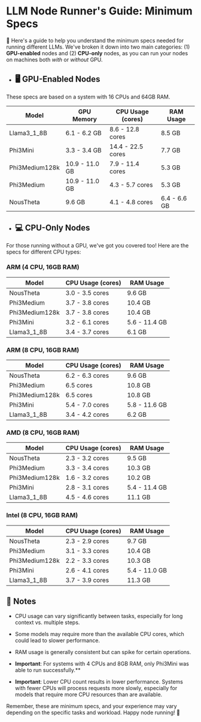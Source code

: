 #  LLM Node Runner's Guide: Minimum Specs

👋 Here's a guide to help you understand the minimum specs needed for running different LLMs. We've broken it down into two main categories: (1) **GPU-enabled** nodes and (2) **CPU-only** nodes, as you can run your nodes on machines both _with_ or _without_ GPU.

- ## 🖥️ GPU-Enabled Nodes

These specs are based on a system with 16 CPUs and 64GB RAM.

| Model          | GPU Memory     | CPU Usage (cores) | RAM Usage    |
| -------------- | -------------- | ----------------- | ------------ |
| Llama3_1_8B    | 6.1 - 6.2 GB   | 8.6 - 12.8 cores  | 8.5 GB       |
| Phi3Mini       | 3.3 - 3.4 GB   | 14.4 - 22.5 cores | 7.7 GB       |
| Phi3Medium128k | 10.9 - 11.0 GB | 7.9 - 11.4 cores  | 5.3 GB       |
| Phi3Medium     | 10.9 - 11.0 GB | 4.3 - 5.7 cores   | 5.3 GB       |
| NousTheta      | 9.6 GB         | 4.1 - 4.8 cores   | 6.4 - 6.6 GB |

- ## 💻 CPU-Only Nodes

For those running without a GPU, we've got you covered too! Here are the specs for different CPU types:

### ARM (4 CPU, 16GB RAM)

| Model          | CPU Usage (cores) | RAM Usage     |
| -------------- | ----------------- | ------------- |
| NousTheta      | 3.0 - 3.5 cores   | 9.6 GB        |
| Phi3Medium     | 3.7 - 3.8 cores   | 10.4 GB       |
| Phi3Medium128k | 3.7 - 3.8 cores   | 10.4 GB       |
| Phi3Mini       | 3.2 - 6.1 cores   | 5.6 - 11.4 GB |
| Llama3_1_8B    | 3.4 - 3.7 cores   | 6.1 GB        |

### ARM (8 CPU, 16GB RAM)

| Model          | CPU Usage (cores) | RAM Usage     |
| -------------- | ----------------- | ------------- |
| NousTheta      | 6.2 - 6.3 cores   | 9.6 GB        |
| Phi3Medium     | 6.5 cores         | 10.8 GB       |
| Phi3Medium128k | 6.5 cores         | 10.8 GB       |
| Phi3Mini       | 5.4 - 7.0 cores   | 5.8 - 11.6 GB |
| Llama3_1_8B    | 3.4 - 4.2 cores   | 6.2 GB        |

### AMD (8 CPU, 16GB RAM)

| Model          | CPU Usage (cores) | RAM Usage     |
| -------------- | ----------------- | ------------- |
| NousTheta      | 2.3 - 3.2 cores   | 9.5 GB        |
| Phi3Medium     | 3.3 - 3.4 cores   | 10.3 GB       |
| Phi3Medium128k | 1.6 - 3.2 cores   | 10.2 GB       |
| Phi3Mini       | 2.8 - 3.1 cores   | 5.4 - 11.4 GB |
| Llama3_1_8B    | 4.5 - 4.6 cores   | 11.1 GB       |

### Intel (8 CPU, 16GB RAM)

| Model          | CPU Usage (cores) | RAM Usage     |
| -------------- | ----------------- | ------------- |
| NousTheta      | 2.3 - 2.9 cores   | 9.7 GB        |
| Phi3Medium     | 3.1 - 3.3 cores   | 10.4 GB       |
| Phi3Medium128k | 2.2 - 3.3 cores   | 10.3 GB       |
| Phi3Mini       | 2.6 - 4.1 cores   | 5.4 - 11.0 GB |
| Llama3_1_8B    | 3.7 - 3.9 cores   | 11.3 GB       |

## 📝 Notes

- CPU usage can vary significantly between tasks, especially for long context vs. multiple steps.

- Some models may require more than the available CPU cores, which could lead to slower performance.

- RAM usage is generally consistent but can spike for certain operations.

- **Important**: For systems with 4 CPUs and 8GB RAM, only Phi3Mini was able to run successfully.\*\*

- **Important**: Lower CPU count results in lower performance. Systems with fewer CPUs will process requests more slowly, especially for models that require more CPU resources than are available.

Remember, these are minimum specs, and your experience may vary depending on the specific tasks and workload. Happy node running! 🎉
